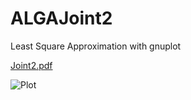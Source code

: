 # ALGAJoint2

Least Square Approximation with gnuplot

[Joint2.pdf](https://github.com/1kkiRen/ALGAJoint2/files/11334511/Joint2.pdf)

![Plot](https://user-images.githubusercontent.com/49590801/234622135-d54ba68c-94e0-4761-895f-27ab2e8858f8.jpg)
